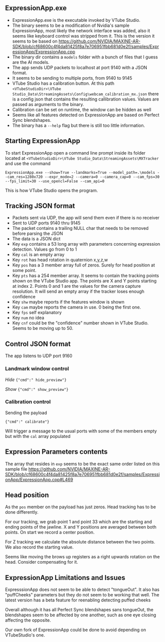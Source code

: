 ## ExpressionApp.exe
 * ExpressionApp.exe is the executable invoked by VTube Studio.
 * The binary seems to be a modification of Nvidia's sample ExpressionApp, most likely the network interface was added, also it seems like keyboard control was stripped from it. This is the version it seems to be based on https://github.com/NVIDIA/MAXINE-AR-SDK/blob/cf68600c4f4da81425f8a7e706951fbb681d0e2f/samples/ExpressionApp/ExpressionApp.cpp
 * The binary dir contains a `models` folder with a bunch of files that I guess are the AI models.
 * The app sends UDP packets to localhost at port 9140 with a JSON format.
 * It seems to be sending to multiple ports, from 9140 to 9145
 * VTube Studio has a calibration button. At this path `<VTubeStudioDir>\VTube Studio_Data\StreamingAssets\Config\webcam_calibration_mx.json` there is a config json that contains the resulting callibration values. Values are passed as arguments to the binary.
 * Calibration can be set on runtime, the window can be hidden as well
 * Seems like all features detected on ExpressionApp are based on Perfect Sync blendshapes.
 * The binary has a `--help` flag but there is still too little information.

## Starting ExpressionApp

To start ExpressionApp open a command line prompt inside its folder located at `<VTubeStudioDir>\VTube Studio_Data\StreamingAssets\MXTracker` and use the command

`ExpressionApp.exe --show=True --landmarks=True --model_path=.\models --cam_res=1280x720 --expr_mode=2 --camera=0 --camera_cap=0 --cam_fps=30 --fps_limit=30 --use_opencl=False --cam_api=0`

This is how VTube Studio opens the program.

## Tracking JSON format
 * Packets sent via UDP, the app will send them even if there is no receiver
 * Sent to UDP ports 9140 thru 9145
 * The packet contains a trailing NULL char that needs to be removed before parsing the JSON
 * The data is a JSON dict
 * Key `exp` contains a 53 long array with parameters concerning expression detection. Values go from 0 to 1
 * Key `cal` is an empty array
 * Key `rot` has head rotation in quaternion x,y,z,w
 * Key `pos` has a 3 member array full of zeros. Surely for head position at some point.
 * Key `pts` has a 254 member array. It seems to contain the tracking points shown on the VTube Studio app. The points are X and Y points starting at index 2. Points 0 and 1 are the values for the camera capture resolution. It will send an empty array if the tracker loses enough confidence
 * Key `shw` maybe reports if the features window is shown
 * Key `cam` maybe reports the camera in use. 0 being the first one.
 * Key `fps` self explanatory
 * Key `num` no idea
 * Key `cnf` could be the "confidence" number shown in VTube Studio. Seems to be moving up to 50.

## Control JSON format

The app listens to UDP port 9160

### Landmark window control

*Hide*
`{"cmd":" hide_preview"}`

*Show*
`{"cmd":" show_preview"}`

### Calibration control

Sending the payload

`{"cmd":" calibrate"}`

Will trigger a message to the usual ports with some of the members empty but with the `cal` array populated

## Expression Parameters contents

The array that resides in `exp` seems to be the exact same order listed on this sample file https://github.com/NVIDIA/MAXINE-AR-SDK/blob/cf68600c4f4da81425f8a7e706951fbb681d0e2f/samples/ExpressionApp/ExpressionApp.cpp#L469

## Head position
As the `pos` member on the payload has just zeros. Head tracking has to be done differently.

For our tracking, we grab point 1 and point 33 which are the starting and ending points of the jawline. X and Y positions are averaged between both points. On start we record a center position.

For Z tracking we calculate the absolute distance between the two points. We also record the starting value.

Seems like moving the brows up registers as a right upwards rotation on the head. Consider compensating for it.

## ExpressionApp Limitations and Issues
ExpresssionApp does not seem to be able to detect "tongueOut". It also has "puffCheeks" parameters but they do not seem to be working that well. The latest version has a beta feature for reenabling detecting puffed cheeks

Overall although it has all Perfect Sync blendshapes sans tongueOut, the blendshapes seem to be affected by one another, such as one eye closing affecting the opposite.

Our own fork of ExpressionApp could be done to avoid depending on VTubeStudio's one.
